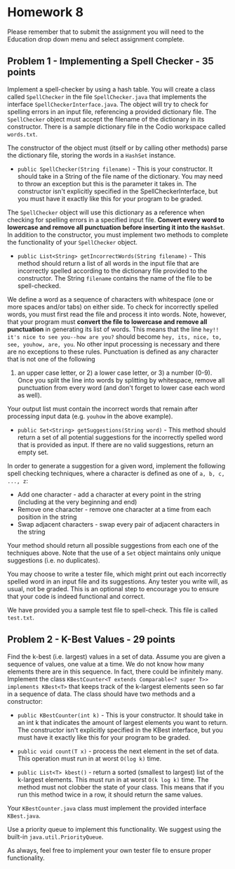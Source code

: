 # Homework 8

Please remember that to submit the assignment you will need to the Education
drop down menu and select assignment complete.

## Problem 1 - Implementing a Spell Checker - 35 points

Implement a spell-checker by using a hash table. You will create a class called
`SpellChecker` in the file `SpellChecker.java` that implements the interface
`SpellCheckerInterface.java`.  The object will try to check for spelling errors
in an input file, referencing a provided dictionary file. The `SpellChecker`
object must accept the filename of the dictionary in its constructor. There is
a sample dictionary file in the Codio workspace called `words.txt`.

The constructor of the object must (itself or by calling other methods) parse
the dictionary file, storing the words in a `HashSet` instance. 

* ```public SpellChecker(String filename)``` - This is your constructor.  It
  should take in a String of the file name of the dictionary.  You may need to
  throw an exception but this is the parameter it takes in. The constructor
  isn't explicitly specified in the SpellCheckerInterface, but you must have it
  exactly like this for your program to be graded.

The `SpellChecker` object will use this dictionary as a reference when checking
for spelling errors in a specified input file. **Convert every word to
lowercase and remove all punctuation before inserting it into the `HashSet`**.
In addition to the constructor, you must implement two methods to complete the
functionality of your `SpellChecker` object.

* ```public List<String> getIncorrectWords(String filename)``` - This method
  should return a list of all words in the input file that are incorrectly
  spelled according to the dictionary file provided to the constructor. The
  String ```filename``` contains the name of the file to be spell-checked.

We define a word as a sequence of characters with whitespace (one or more
spaces and/or tabs) on either side. To check for incorrectly spelled words, you
must first read the file and process it into words. Note, however, that your
program must **convert the file to lowercase and remove all punctuation** in
generating its list of words. This means that the line `hey!! it's nice to see
you--how are you?` should become `hey, its, nice, to, see, youhow, are, you`.
No other input processing is necessary and there are no exceptions to these
rules. Punctuation is defined as any character that is not one of the following
1) an upper case letter, or 2) a lower case letter, or 3) a number (0-9). Once
you split the line into words by splitting by whitespace, remove all
punctuation from every word (and don't forget to lower case each word as well).

Your output list must contain the incorrect words that remain after processing
input data (e.g. `youhow` in the above example).

* ```public Set<String> getSuggestions(String word)``` - This method should
  return a set of all potential suggestions for the incorrectly spelled word
  that is provided as input. If there are no valid suggestions, return an empty
  set.

In order to generate a suggestion for a given word, implement the following
spell checking techniques, where a character is defined as one of `a, b, c,
..., z`:

* Add one character - add a character at every point in the string (including
  at the very beginning and end)
* Remove one character - remove one character at a time from each position in
  the string
* Swap adjacent characters - swap every pair of adjacent characters in the
  string

Your method should return all possible suggestions from each one of the
techniques above. Note that the use of a `Set` object maintains only unique
suggestions (i.e. no duplicates).

You may choose to write a tester file, which might print out each incorrectly
spelled word in an input file and its suggestions. Any tester you write will,
as usual, not be graded. This is an optional step to encourage you to ensure
that your code is indeed functional and correct.

We have provided you a sample test file to spell-check. This file is called
`test.txt`.

## Problem 2 - K-Best Values - 29 points

Find the k-best (i.e. largest) values in a set of data. Assume you are given a
sequence of values, one value at a time. We do not know how many elements there
are in this sequence. In fact, there could be infinitely many. Implement the
class ```KBestCounter<T extends Comparable<? super T>> implements KBest<T>```
that keeps track of the k-largest elements seen so far in a sequence of data.
The class should have two methods and a constructor:

* ```public KBestCounter(int k)``` - This is your constructor.  It should take
  in an int k that indicates the amount of largest elements you want to return.
  The constructor isn't explicitly specified in the KBest interface, but you
  must have it exactly like this for your program to be graded.

* ```public void count(T x)``` - process the next element in the set of data.
  This operation must run in at worst `O(log k)` time.

* ```public List<T> kbest()``` - return a sorted (smallest to largest) list of
  the k-largest elements. This must run in at worst `O(k log k)` time. The
  method must not clobber the state of your class. This means that if you run
  this method twice in a row, it should return the same values.

Your `KBestCounter.java` class must implement the provided interface
`KBest.java`.

Use a priority queue to implement this functionality. We suggest using the
built-in `java.util.PriorityQueue`.

As always, feel free to implement your own tester file to ensure proper
functionality.
